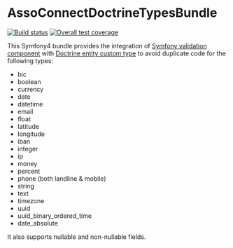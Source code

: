 # AssoConnectDoctrineTypesBundle

[![Build status](https://gitlab.com/assoconnect/doctrine-validator-bundle/badges/master/build.svg)](https://gitlab.com/assoconnect/doctrine-validator-bundle/commits/master)
[![Overall test coverage](https://gitlab.com/assoconnect/doctrine-validator-bundle/badges/master/coverage.svg)](https://gitlab.com/assoconnect/doctrine-validator-bundle/pipelines)


This Symfony4 bundle provides the integration of [Symfony validation component](https://symfony.com/doc/current/validation.html) with [Doctrine entity custom type](https://www.doctrine-project.org/projects/doctrine-orm/en/2.6/cookbook/custom-mapping-types.html) to avoid duplicate code for the following types:
- bic
- boolean
- currency
- date
- datetime
- email
- float
- latitude
- longitude
- iban
- integer
- ip
- money
- percent
- phone (both landline & mobile)
- string
- text
- timezone
- uuid
- uuid_binary_ordered_time
- date_absolute

It also supports nullable and non-nullable fields.
